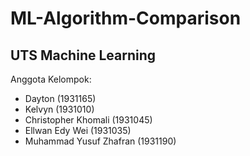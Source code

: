 # ML-Algorithm-Comparison

## UTS Machine Learning 

Anggota Kelompok:
* Dayton (1931165)
* Kelvyn (1931010)
* Christopher Khomali (1931045)
* Ellwan Edy Wei (1931035)
* Muhammad Yusuf Zhafran (1931190)
